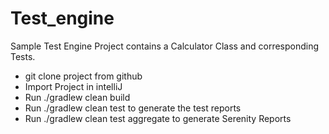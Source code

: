 # Test_engine

Sample Test Engine Project contains a Calculator Class and corresponding Tests.

* git clone project from github
* Import Project in intelliJ
* Run ./gradlew clean build
* Run ./gradlew clean test to generate the test reports
* Run ./gradlew clean test aggregate to generate Serenity Reports
